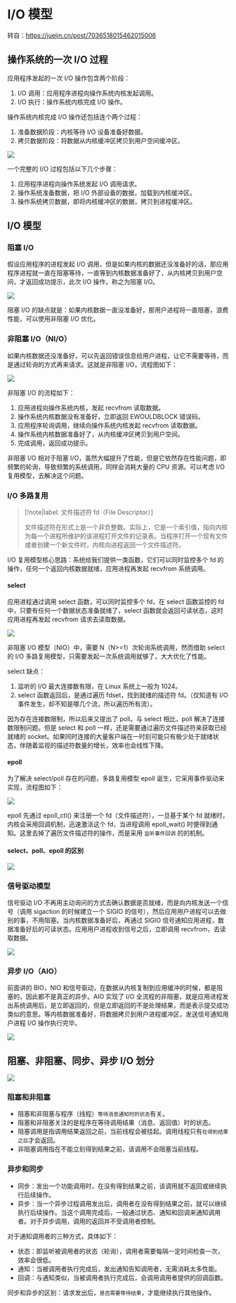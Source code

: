 # I/O 模型

转自：https://juejin.cn/post/7036518015462015006

## 操作系统的一次 I/O 过程

应用程序发起的一次 I/O 操作包含两个阶段：
1. I/O 调用：应用程序进程向操作系统内核发起调用。
2. I/O 执行：操作系统内核完成 I/O 操作。

操作系统内核完成 I/O 操作还包括连个两个过程：
1. 准备数据阶段：内核等待 I/O 设备准备好数据。
2. 拷贝数据阶段：将数据从内核缓冲区拷贝到用户空间缓冲区。

![](./1650893040671.png)

一个完整的 I/O 过程包括以下几个步骤：
1. 应用程序进程向操作系统发起 I/O 调用请求。
2. 操作系统准备数据，把 I/O 外部设备的数据，加载到内核缓冲区。
3. 操作系统拷贝数据，即将内核缓冲区的数据，拷贝到进程缓冲区。

## I/O 模型

### 阻塞 I/O

假设应用程序的进程发起 I/O 调用，但是如果内核的数据还没准备好的话，那应用程序进程就一直在阻塞等待，一直等到内核数据准备好了，从内核拷贝到用户空间，才返回成功提示，此次 I/O 操作，称之为阻塞 I/O。

![](./1650893125279.png)

阻塞 I/O 的缺点就是：如果内核数据一直没准备好，那用户进程将一直阻塞，浪费性能，可以使用非阻塞 I/O 优化。

### 非阻塞 I/O（NI/O）

如果内核数据还没准备好，可以先返回错误信息给用户进程，让它不需要等待，而是通过轮询的方式再来请求。这就是非阻塞 I/O，流程图如下：

![](./1650893156335.png)

非阻塞 I/O 的流程如下：

1. 应用进程向操作系统内核，发起 recvfrom 读取数据。
2. 操作系统内核数据没有准备好，立即返回 EWOULDBLOCK 错误码。
3. 应用程序轮询调用，继续向操作系统内核发起 recvfrom 读取数据。
4. 操作系统内核数据准备好了，从内核缓冲区拷贝到用户空间。
5. 完成调用，返回成功提示。

非阻塞 I/O 相对于阻塞 I/O，虽然大幅提升了性能，但是它依然存在性能问题，即频繁的轮询，导致频繁的系统调用，同样会消耗大量的 CPU 资源。可以考虑 I/O 复用模型，去解决这个问题。

### I/O 多路复用

> [!note|label: 文件描述符 fd（File Descriptor）]
>
> 文件描述符在形式上是一个非负整数。实际上，它是一个索引值，指向内核为每一个进程所维护的该进程打开文件的记录表。当程序打开一个现有文件或者创建一个新文件时，内核向进程返回一个文件描述符。

I/O 复用模型核心思路：系统给我们提供一类函数，它们可以同时监控多个 fd 的操作，任何一个返回内核数据就绪，应用进程再发起 recvfrom 系统调用。

#### select

应用进程通过调用 select 函数，可以同时监控多个 fd，在 select 函数监控的 fd 中，只要有任何一个数据状态准备就绪了，select 函数就会返回可读状态，这时应用进程再发起 recvfrom 请求去读取数据。

![](./1650893305755.png)

非阻塞 I/O 模型（NIO）中，需要 N（N>=1）次轮询系统调用，然而借助 select 的 I/O 多路复用模型，只需要发起一次系统调用就够了，大大优化了性能。

select 缺点：
1. 监听的 I/O 最大连接数有限，在 Linux 系统上一般为 1024。
2. select 函数返回后，是通过遍历 fdset，找到就绪的描述符 fd。（仅知道有 I/O 事件发生，却不知是哪几个流，所以遍历所有流）。

因为存在连接数限制，所以后来又提出了 poll。与 select 相比，poll 解决了连接数限制问题。但是 select 和 poll 一样，还是需要通过遍历文件描述符来获取已经就绪的 socket。如果同时连接的大量客户端在一时刻可能只有极少处于就绪状态，伴随着监视的描述符数量的增长，效率也会线性下降。

#### epoll

为了解决 select/poll 存在的问题，多路复用模型 epoll 诞生，它采用事件驱动来实现，流程图如下：

![](./1650893854251.png)

epoll 先通过 epoll_ctl() 来注册一个 fd（文件描述符），一旦基于某个 fd 就绪时，内核会采用回调机制，迅速激活这个 fd，当进程调用 epoll_wait() 时便得到通知。这里去掉了遍历文件描述符的操作，而是采用 ` 监听事件回调 ` 的的机制。

#### select、poll、epoll 的区别

![](./1650893469364.png)

### 信号驱动模型

信号驱动 I/O 不再用主动询问的方式去确认数据是否就绪，而是向内核发送一个信号（调用 sigaction 的时候建立一个 SIGIO 的信号），然后应用用户进程可以去做别的事，不用阻塞。当内核数据准备好后，再通过 SIGIO 信号通知应用进程，数据准备好后的可读状态。应用用户进程收到信号之后，立即调用 recvfrom，去读取数据。

![](./1650893820287.png)

### 异步 I/O（AIO）

前面讲的 BIO，NIO 和信号驱动，在数据从内核复制到应用缓冲的时候，都是阻塞的，因此都不是真正的异步。AIO 实现了 I/O 全流程的非阻塞，就是应用进程发出系统调用后，是立即返回的，但是立即返回的不是处理结果，而是表示提交成功类似的意思。等内核数据准备好，将数据拷贝到用户进程缓冲区，发送信号通知用户进程 I/O 操作执行完毕。

![](./1650893783208.png)


## 阻塞、非阻塞、同步、异步 I/O 划分

![](./1650893691992.png)

### 阻塞和非阻塞

- 阻塞和非阻塞与程序（线程）`等待消息通知时的状态`有关。
- 阻塞和非阻塞关注的是程序在等待调用结果（消息、返回值）时的状态。
- 阻塞调用是指调用结果返回之前，当前线程会被挂起。调用线程只有`在得到结果之后`才会返回。
- 非阻塞调用指在不能立刻得到结果之前，该调用不会阻塞当前线程。

### 异步和同步

- 同步：发出一个功能调用时，在没有得到结果之前，该调用就不返回或继续执行后续操作。
- 异步：当一个异步过程调用发出后，调用者在没有得到结果之前，就可以继续执行后续操作。当这个调用完成后，一般通过状态、通知和回调来通知调用者。对于异步调用，调用的返回并不受调用者控制。

对于通知调用者的三种方式，具体如下：
- 状态：即监听被调用者的状态（轮询），调用者需要每隔一定时间检查一次，效率会很低。
- 通知：当被调用者执行完成后，发出通知告知调用者，无需消耗太多性能。
- 回调：与通知类似，当被调用者执行完成后，会调用调用者提供的回调函数。

同步和异步的区别：请求发出后，`是否需要等待结果`，才能继续执行其他操作。